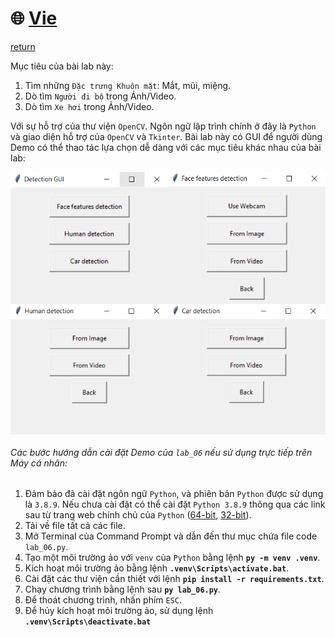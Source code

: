 # :globe_with_meridians: [Vie](../lab_06/)
[return](../lab_06/)

Mục tiêu của bài lab này:
1. Tìm những `Đặc trưng Khuôn mặt`: Mắt, mũi, miệng.
2. Dò tìm `Người đi bộ` trong Ảnh/Video.
3. Dò tìm `Xe hơi` trong Ảnh/Video.

Với sự hỗ trợ của thư viện `OpenCV`. Ngôn ngữ lập trình chính ở đây là `Python` và giao diện hỗ trợ của `OpenCV` và `Tkinter`.
Bài lab này có GUI để người dùng Demo có thể thao tác lựa chọn dễ dàng với các mục tiêu khác nhau của bài lab:
<div style="display: flex; flex-wrap: wrap;">
    <img src=".\figure\GUI_layout_01.png" alt="GUI_layout_01" width="50%">
    <img src=".\figure\GUI_layout_02.png" alt="GUI_layout_02" width="50%">
</div>
<div style="display: flex; flex-wrap: wrap;">
    <img src=".\figure\GUI_layout_03.png" alt="GUI_layout_03" width="50%">
    <img src=".\figure\GUI_layout_04.png" alt="GUI_layout_04" width="50%">
</div>


###### Các bước hướng dẫn cài đặt Demo của `lab_06` nếu sử dụng trực tiếp trên Máy cá nhân:
1. Đảm bảo đã cài đặt ngôn ngữ `Python`, và phiên bản `Python` được sử dụng là `3.8.9`. Nếu chưa cài đặt có thể cài đặt `Python 3.8.9` thông qua các link sau từ trang web chính chủ của `Python` ([64-bit](https://www.python.org/ftp/python/3.8.9/python-3.8.9-amd64.exe), [32-bit](https://www.python.org/ftp/python/3.8.9/python-3.8.9.exe)).
2. Tải về file tất cả các file.
3. Mở Terminal của Command Prompt và dẫn đến thư mục chứa file code `lab_06.py`.
4. Tạo một môi trường ảo với `venv` của `Python` bằng lệnh **`py -m venv .venv`**.
5. Kích hoạt môi trường ảo bằng lệnh **`.venv\Scripts\activate.bat`**.
6. Cài đặt các thư viện cần thiết với lệnh **`pip install -r requirements.txt`**.
7. Chạy chương trình bằng lệnh sau **`py lab_06.py`**.
8. Để thoát chương trình, nhấn phím `ESC`.
9. Để hủy kích hoạt môi trường ảo, sử dụng lệnh **`.venv\Scripts\deactivate.bat`**
